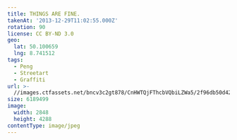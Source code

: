 ```yaml
---
title: THINGS ARE FINE.
takenAt: '2013-12-29T11:02:55.000Z'
rotation: 90
license: CC BY-ND 3.0
geo:
  lat: 50.100659
  lng: 8.741512
tags:
  - Peng
  - Streetart
  - Graffiti
url: >-
  //images.ctfassets.net/bncv3c2gt878/CnHWTQjFThcbVQbiLZWa5/2f96db50d42818748055d1b2ccb081a9/things-are-fine_11625253525_o
size: 6189499
image:
  width: 2848
  height: 4288
contentType: image/jpeg
---
```


